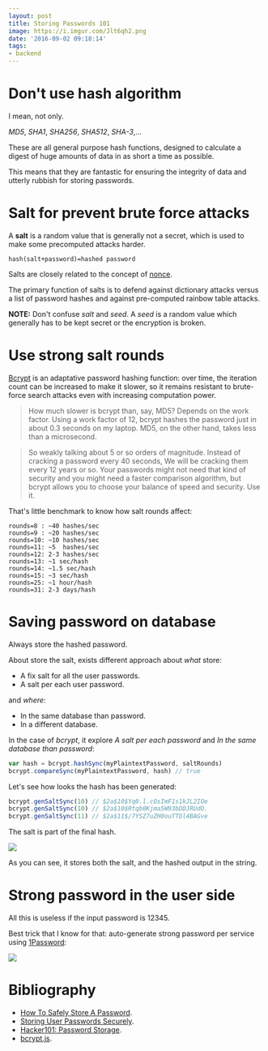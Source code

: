 ```yaml
---
layout: post
title: Storing Passwords 101
image: https://i.imgur.com/Jlt6qh2.png
date: '2016-09-02 09:18:14'
tags:
- backend
---
```


# Don't use hash algorithm

I mean, not only.

*MD5*, *SHA1*, *SHA256*, *SHA512*, *SHA-3*,...

These are all general purpose hash functions, designed to calculate a digest of huge amounts of data in as short a time as possible.

This means that they are fantastic for ensuring the integrity of data and utterly rubbish for storing passwords.

# Salt for prevent brute force attacks

A **salt** is a random value that is generally not a secret, which is used to make some precomputed attacks harder.

```
hash(salt+password)=hashed password
```

Salts are closely related to the concept of [nonce](https://en.wikipedia.org/wiki/Cryptographic_nonce).

The primary function of salts is to defend against dictionary attacks versus a list of password hashes and against pre-computed rainbow table attacks.

**NOTE:** Don't confuse *salt* and *seed*. A *seed* is a random value which generally has to be kept secret or the encryption is broken.

# Use strong salt rounds

[Bcrypt](https://en.wikipedia.org/wiki/Bcrypt) is an adaptative password hashing function: over time, the iteration count can be increased to make it slower, so it remains resistant to brute-force search attacks even with increasing computation power.


> How much slower is bcrypt than, say, MD5? Depends on the work factor. Using a work factor of 12, bcrypt hashes the password just in about 0.3 seconds on my laptop. MD5, on the other hand, takes less than a microsecond.

> So weakly talking about 5 or so orders of magnitude. Instead of cracking a password every 40 seconds, We will be cracking them every 12 years or so. Your passwords might not need that kind of security and you might need a faster comparison algorithm, but bcrypt allows you to choose your balance of speed and security. Use it.

That's little benchmark to know how salt rounds affect:

```
rounds=8 : ~40 hashes/sec
rounds=9 : ~20 hashes/sec
rounds=10: ~10 hashes/sec
rounds=11: ~5  hashes/sec
rounds=12: 2-3 hashes/sec
rounds=13: ~1 sec/hash
rounds=14: ~1.5 sec/hash
rounds=15: ~3 sec/hash
rounds=25: ~1 hour/hash
rounds=31: 2-3 days/hash
```

# Saving password on database

Always store the hashed password.

About store the salt, exists different approach about _what_ store:

- A fix salt for all the user passwords.
- A salt per each user password.

and _where_:

- In the same database than password.
- In a different database.


In the case of _bcrypt_, it explore _A salt per each password_ and _In the same database than password_:

```js
var hash = bcrypt.hashSync(myPlaintextPassword, saltRounds)
bcrypt.compareSync(myPlaintextPassword, hash) // true
```

Let's see how looks the hash has been generated:

```js
bcrypt.genSaltSync(10) // $2a$10$Yq0.l.cOsImF1s1kJL2IOe
bcrypt.genSaltSync(10) // $2a$10$Rtqb0Kjma5W93bDDJRUdO.
bcrypt.genSaltSync(11) // $2a$11$/7YSZ7uZH0ouTTDl4BAGve
```

The salt is part of the final hash.

![](http://dustwell.com/images/bcrypt_output_string2.png)

As you can see, it stores both the salt, and the hashed output in the string.

# Strong password in the user side

All this is useless if the input password is 12345.

Best trick that I know for that: auto-generate strong password per service using [1Password](https://1password.com/):

![](https://d17oy1vhnax1f7.cloudfront.net/items/3g0B2c0j2K3T360c1F0K/Screen%20Recording%202016-09-02%20at%2011.13%20am.gif?v=23905051)

# Bibliography

- [How To Safely Store A Password](https://codahale.com/how-to-safely-store-a-password/).
- [Storing User Passwords Securely](http://dustwell.com/how-to-handle-passwords-bcrypt.html).
- [Hacker101: Password Storage](https://www.hacker101.com/sessions/password_storage).
- [bcrypt.js](https://github.com/ncb000gt/node.bcrypt.js).
